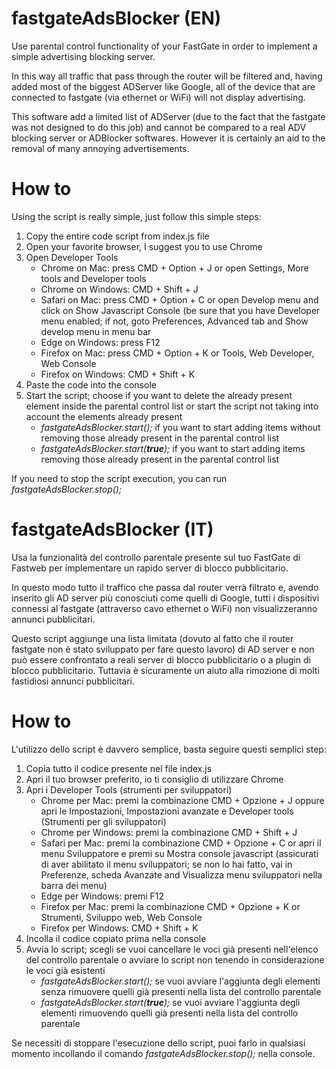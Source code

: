 # fastgateAdsBlocker (EN)
Use parental control functionality of your FastGate in order to implement a simple advertising blocking server.

In this way all traffic that pass through the router will be filtered and, having added most of the biggest ADServer like Google, all of the device that are connected to fastgate (via ethernet or WiFi) will not display advertising.

This software add a limited list of ADServer (due to the fact that the fastgate was not designed to do this job) and cannot be compared to a real ADV blocking server or ADBlocker softwares.
However it is certainly an aid to the removal of many annoying advertisements.

# How to
Using the script is really simple, just follow this simple steps:

 1. Copy the entire code script from index.js file
 2. Open your favorite browser, I suggest you to use Chrome
 3. Open Developer Tools
	 - Chrome on Mac: press CMD + Option + J or open Settings, More tools and Developer tools
	 - Chrome on Windows: CMD + Shift + J
	 - Safari on Mac: press CMD + Option + C or open Develop menu and click on Show Javascript Console (be sure that you have Developer menu enabled; if not, goto Preferences, Advanced tab and Show develop menu in menu bar
	 - Edge on Windows: press F12
	 - Firefox on Mac: press CMD + Option + K or Tools, Web Developer, Web Console
	 - Firefox on Windows: CMD + Shift + K
 4. Paste the code into the console
 5. Start the script; choose if you want to delete the already present element inside the parental control list or start the script not taking into account the elements already present
	 - *fastgateAdsBlocker.start();* if you want to start adding items without removing those already present in the parental control list
	 - *fastgateAdsBlocker.start(**true**);* if you want to start adding items  removing those already present in the parental control list

If you need to stop the script execution, you can run *fastgateAdsBlocker.stop();*


# fastgateAdsBlocker (IT)
Usa la funzionalità del controllo parentale presente sul tuo FastGate di Fastweb per implementare un rapido server di blocco pubblicitario.

In questo modo tutto il traffico che passa dal router verrà filtrato e, avendo inserito gli AD server più conosciuti come quelli di Google, tutti i dispositivi connessi al fastgate (attraverso cavo ethernet o WiFi) non visualizzeranno annunci pubblicitari.

Questo script aggiunge una lista limitata (dovuto al fatto che il router fastgate non è stato sviluppato per fare questo lavoro) di AD server e non può essere confrontato a reali server di blocco pubblicitario o a plugin di blocco pubblicitario.
Tuttavia è sicuramente un aiuto alla rimozione di molti fastidiosi annunci pubblicitari.

# How to
L'utilizzo dello script è davvero semplice, basta seguire questi semplici step:

 1. Copia tutto il codice presente nel file index.js
 2. Apri il tuo browser preferito, io ti consiglio di utilizzare Chrome
 3. Apri i Developer Tools (strumenti per sviluppatori)
	 - Chrome per Mac: premi la combinazione CMD + Opzione + J oppure apri le Impostazioni, Impostazioni avanzate e Developer tools (Strumenti per gli sviluppatori)
	 - Chrome per Windows: premi la combinazione CMD + Shift + J
	 - Safari per Mac: premi la combinazione CMD + Opzione + C or apri il menu Sviluppatore e premi su Mostra console javascript (assicurati di aver abilitato il menu sviluppatori; se non lo hai fatto, vai in Preferenze, scheda Avanzate and Visualizza menu sviluppatori nella barra dei menu)
	 - Edge per Windows: premi F12
	 - Firefox per Mac: premi la combinazione CMD + Opzione + K or Strumenti, Sviluppo web, Web Console
	 - Firefox per Windows: CMD + Shift + K
 4. Incolla il codice copiato prima nella console
 5. Avvia lo script; scegli se vuoi cancellare le voci già presenti nell'elenco del controllo parentale o avviare lo script non tenendo in considerazione le voci già esistenti
	 - *fastgateAdsBlocker.start();* se vuoi avviare l'aggiunta degli elementi senza rimuovere quelli già presenti nella lista del controllo parentale
	 - *fastgateAdsBlocker.start(**true**);* se vuoi avviare l'aggiunta degli elementi rimuovendo quelli già presenti nella lista del controllo parentale

Se necessiti di stoppare l'esecuzione dello script, puoi farlo in qualsiasi momento incollando il comando *fastgateAdsBlocker.stop();* nella console.